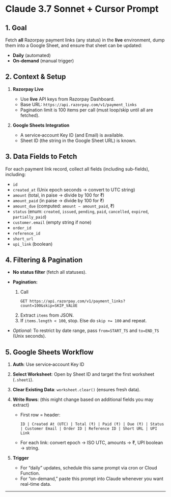 # Claude 3.7 Sonnet + Cursor Prompt

## 1. Goal
Fetch **all** Razorpay payment links (any status) in the **live** environment, dump them into a Google Sheet, and ensure that sheet can be updated:
- **Daily** (automated)
- **On-demand** (manual trigger)

## 2. Context & Setup

1. **Razorpay Live**  
   - Use **live** API keys from Razorpay Dashboard.  
   - Base URL: `https://api.razorpay.com/v1/payment_links`  
   - Pagination limit is 100 items per call (must loop/skip until all are fetched).

2. **Google Sheets Integration**  
   - A service‐account Key ID (and Email) is available.  
   - Sheet ID (the string in the Google Sheet URL) is known.  

## 3. Data Fields to Fetch
For each payment link record, collect all fields (including sub-fields), including:
- `id`
- `created_at` (Unix epoch seconds → convert to UTC string)
- `amount` (total, in paise → divide by 100 for ₹)
- `amount_paid` (in paise → divide by 100 for ₹)
- `amount_due` (computed: `amount − amount_paid`, ₹)
- `status` (enum: `created`, `issued`, `pending`, `paid`, `cancelled`, `expired`, `partially_paid`)
- `customer.email` (empty string if none)
- `order_id`
- `reference_id`
- `short_url`
- `upi_link` (boolean)

## 4. Filtering & Pagination
- **No status filter** (fetch all statuses).  
- **Pagination:**  
  1. Call  
     ```
     GET https://api.razorpay.com/v1/payment_links?count=100&skip=SKIP_VALUE
     ```  
  2. Extract `items` from JSON.  
  3. If `items.length < 100`, stop. Else do `skip += 100` and repeat.

- _Optional:_ To restrict by date range, pass `from=START_TS` and `to=END_TS` (Unix seconds).

## 5. Google Sheets Workflow
1. **Auth**: Use service‐account Key ID   
2. **Select Worksheet**: Open by Sheet ID and target the first worksheet (`.sheet1`).  
3. **Clear Existing Data**: `worksheet.clear()` (ensures fresh data).  
4. **Write Rows**:  (this might change based on additional fields you may extract)
   - First row = header:  
     ```csv
     ID | Created At (UTC) | Total (₹) | Paid (₹) | Due (₹) | Status | Customer Email | Order ID | Reference ID | Short URL | UPI Link
     ```  
   - For each link: convert epoch → ISO UTC, amounts → ₹, UPI boolean → string.

5. **Trigger**  
   - For “daily” updates, schedule this same prompt via cron or Cloud Function.  
   - For “on-demand,” paste this prompt into Claude whenever you want real-time data.

---

